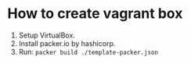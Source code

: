 # How to create vagrant box

1. Setup VirtualBox.
2. Install packer.io by hashicorp.
3. Run: `packer build ./template-packer.json`

